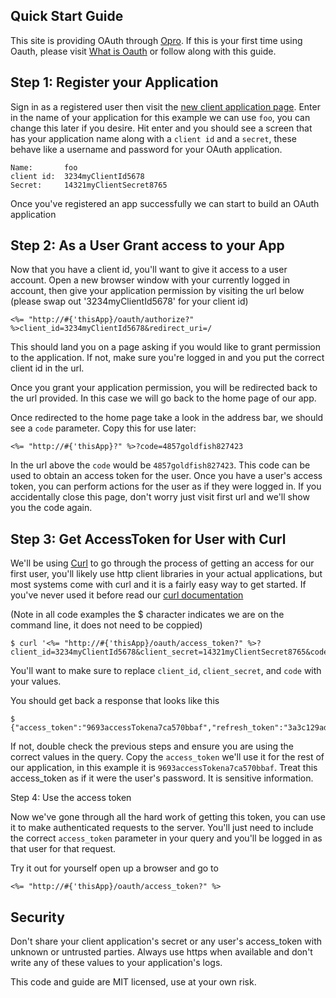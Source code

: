 ## Quick Start Guide

This site is providing OAuth through [Opro](http://github.com/schneems/opro). If this is your first time using Oauth, please visit [What is Oauth]() or follow along with this guide.

## Step 1: Register your Application

Sign in as a registered user then visit the [new client application page](/oauth_client_applications/new). Enter in the name of your application for this example we can use `foo`, you can change this later if you desire. Hit enter and you should see a screen that has your application name along with a `client id` and a `secret`, these behave like a username and password for your OAuth application.


    Name:       foo
    client id:  3234myClientId5678
    Secret:     14321myClientSecret8765


Once you've registered an app successfully we can start to build an OAuth application


## Step 2: As a User Grant access to your App

Now that you have a client id, you'll want to give it access to a  user account. Open a new browser window with your currently logged in account, then give your application permission by visiting the url below (please swap out '3234myClientId5678' for your client id)

    <%= "http://#{'thisApp}/oauth/authorize?" %>client_id=3234myClientId5678&redirect_uri=/

This should land you on a page asking if you would like to grant permission to the application. If not, make sure you're logged in and you put the correct client id in the url.

Once you grant your application permission, you will be redirected back to the url provided. In this case we will go back to the home page of our app.

Once redirected to the home page take a look in the address bar, we should see a `code` parameter. Copy this for use later:

    <%= "http://#{'thisApp}?" %>?code=4857goldfish827423

In the url above the `code` would be `4857goldfish827423`. This code can be used to obtain an access token for the user. Once you have a user's access token, you can perform actions for the user as if they were logged in. If you accidentally close this page, don't worry just visit first url and we'll show you the code again.



## Step 3: Get AccessToken for User with Curl

We'll be using [Curl]() to go through the process of getting an access for our first user, you'll likely use http client libraries in your actual applications, but most systems come with curl and it is a fairly easy way to get started. If you've never used it before read our [curl documentation]()

(Note in all code examples the $ character indicates we are on the command line, it does not need to be coppied)


    $ curl '<%= "http://#{'thisApp}/oauth/access_token?" %>?client_id=3234myClientId5678&client_secret=14321myClientSecret8765&code=4857goldfish827423'

You'll want to make sure to replace `client_id`, `client_secret`, and `code` with your values.

You should get back a response that looks like this

    $ {"access_token":"9693accessTokena7ca570bbaf","refresh_token":"3a3c129ad02b573de78e65af06c293f1","expires_in":null}


If not, double check the previous steps and ensure you are using the correct values in the query. Copy the `access_token` we'll use it for the rest of our application, in this example it is `9693accessTokena7ca570bbaf`. Treat this access_token as if it were the user's password. It is sensitive information.


Step 4: Use the access token

Now we've gone through all the hard work of getting this token, you can use it to make authenticated requests to the server. You'll just need to include the correct `access_token` parameter in your query and you'll be logged in as that user for that request.


Try it out for yourself open up a browser and go to


    <%= "http://#{'thisApp}/oauth/access_token?" %>


## Security


Don't share your client application's secret or any user's access_token with unknown or untrusted parties. Always use https when available and don't write any of these values to your application's logs.


This code and guide are MIT licensed, use at your own risk.